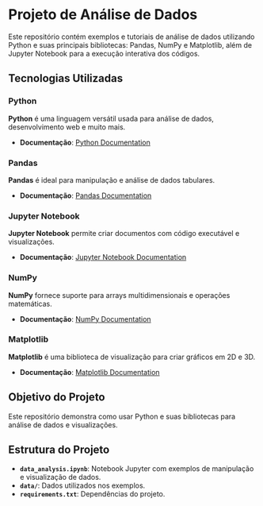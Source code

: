 # Projeto de Análise de Dados

Este repositório contém exemplos e tutoriais de análise de dados utilizando Python e suas principais bibliotecas: Pandas, NumPy e Matplotlib, além de Jupyter Notebook para a execução interativa dos códigos.

## Tecnologias Utilizadas

### Python

**Python** é uma linguagem versátil usada para análise de dados, desenvolvimento web e muito mais.

- **Documentação**: [Python Documentation](https://docs.python.org/3/)

### Pandas

**Pandas** é ideal para manipulação e análise de dados tabulares.

- **Documentação**: [Pandas Documentation](https://pandas.pydata.org/docs/)

### Jupyter Notebook

**Jupyter Notebook** permite criar documentos com código executável e visualizações.

- **Documentação**: [Jupyter Notebook Documentation](https://jupyter.org/documentation)

### NumPy

**NumPy** fornece suporte para arrays multidimensionais e operações matemáticas.

- **Documentação**: [NumPy Documentation](https://numpy.org/doc/stable/)

### Matplotlib

**Matplotlib** é uma biblioteca de visualização para criar gráficos em 2D e 3D.

- **Documentação**: [Matplotlib Documentation](https://matplotlib.org/stable/contents.html)

## Objetivo do Projeto

Este repositório demonstra como usar Python e suas bibliotecas para análise de dados e visualizações.

## Estrutura do Projeto

- **`data_analysis.ipynb`**: Notebook Jupyter com exemplos de manipulação e visualização de dados.
- **`data/`**: Dados utilizados nos exemplos.
- **`requirements.txt`**: Dependências do projeto.


